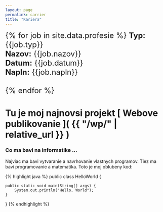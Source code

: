 ```yaml
---
layout: page
permalink: carrier
title: "Kariera"
---
```

<div style="font-size: 24px">
{% for job in site.data.profesie %}
	<b>Typ:</b> {{job.typ}} <br>
	<b>Nazov:</b> {{job.nazov}}  <br>
	<b>Datum:</b> {{job.datum}} <br>
	<b>Napln:</b> {{job.napln}} <br><br>
{% endfor %}
</div>

# **Tu je moj najnovsi projekt** [ Webove publikovanie ]( {{ "/wp/" | relative_url }} )

### Co ma bavi na informatike ...

Najviac ma bavi vytvaranie a navrhovanie vlastnych programov. Tiez ma bavi programovanie a matematika. Toto je moj oblubeny kod: 

{% highlight java %}
public class HelloWorld {

    public static void main(String[] args) {
        System.out.println("Hello, World");
    }

}
{% endhighlight %}